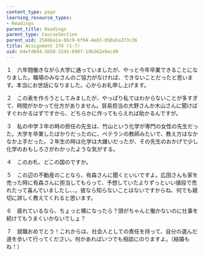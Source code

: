 ```yaml
---
content_type: page
learning_resource_types:
- Readings
parent_title: Readings
parent_type: CourseSection
parent_uid: 25866a1a-6bc9-6f94-4e83-050a5a373c36
title: Assignment 27A (1-7)
uid: 64efd694-5b50-3245-8987-19b362e9ecd9
---
```


１　六年間働きながら大学に通っていましたが、やっと今年卒業できることになりました。職場のみなさんのご協力がなければ、できないことだったと思います。本当にお世話になりました。心からお礼申し上げます。

２　この表を作ろうとしてみましたが、やっぱり私ではわからないことが多すぎて、時間がかかって仕方がありません。貿易担当の大野さんか木山さんに聞けばすぐわかるはずですから、どちらかに作ってもらえれば助かるんですが。

３　私の中学３年の時の担任の先生は、竹山という化学が専門の女性の先生だった。大学を卒業したばかりだったのに、ベテランの教師みたいで、教え方はなかなか上手だった。２年生の時は化学は大嫌いだったが、その先生のおかげで少し化学のおもしろさがわかったような気がする。

４　このお札、どこの国のですか。

５　この辺の不動産のことなら、有森さんに聞くといいですよ。広田さんも家を売った時に有森さんに担当してもらって、予想していたよりずっといい値段で売れたって喜んでいましたし、、。彼なら知らないことはないですからね、何でも親切に詳しく教えてくれると思います。

６　疲れているなら、ちょっと横になったら？頭がちゃんと働かないのに仕事を続けてもうまくいかないでしょ？

７　就職おめでとう！これからは、社会人としての責任を持って、自分の選んだ道を歩いて行ってください。何かあればいつでも相談にのりますよ。（結婚もね！）
